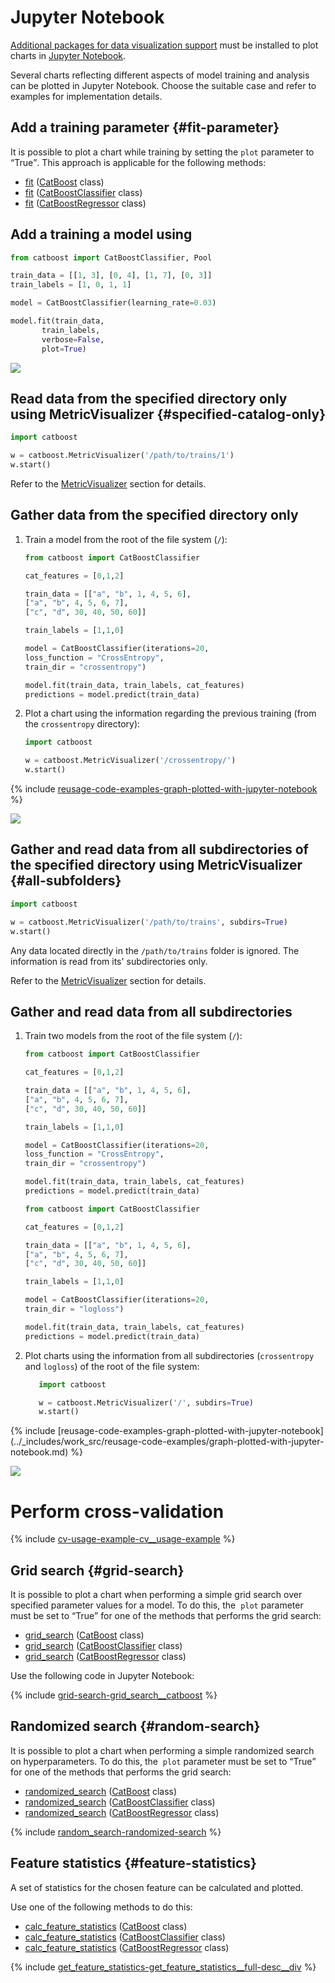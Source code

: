 # Jupyter Notebook

[Additional packages for data visualization support](../installation/python-installation-additional-data-visualization-packages.md) must be installed to plot charts in [Jupyter Notebook](http://jupyter.org/).

Several charts reflecting different aspects of model training and analysis can be plotted in Jupyter Notebook. Choose the suitable case and refer to examples for implementation details.

## Add a training parameter {#fit-parameter}

It is possible to plot a chart while training by setting the `plot` parameter to <q>True</q>. This approach is applicable for the following methods:
- [fit](../concepts/python-reference_catboost_fit.md) ([CatBoost](../concepts/python-reference_catboost.md) class)
- [fit](../concepts/python-reference_catboostclassifier_fit.md) ([CatBoostClassifier](../concepts/python-reference_catboostclassifier.md) class)
- [fit](../concepts/python-reference_catboostregressor_fit.md) ([CatBoostRegressor](../concepts/python-reference_catboostregressor.md) class)


## Add a training a model using

```python
from catboost import CatBoostClassifier, Pool

train_data = [[1, 3], [0, 4], [1, 7], [0, 3]]
train_labels = [1, 0, 1, 1]

model = CatBoostClassifier(learning_rate=0.03)

model.fit(train_data,
       train_labels,
       verbose=False,
       plot=True)

```

![](../images/interface__visualization-tools__jupyter.png)

## Read data from the specified directory only using MetricVisualizer {#specified-catalog-only}

```python
import catboost

w = catboost.MetricVisualizer('/path/to/trains/1')
w.start()
```

Refer to the [MetricVisualizer](../concepts/python-reference_catboostipythonwidget.md) section for details.

## Gather data from the specified directory only

1. Train a model from the root of the file system (`/`):

   ```python
   from catboost import CatBoostClassifier

   cat_features = [0,1,2]

   train_data = [["a", "b", 1, 4, 5, 6],
   ["a", "b", 4, 5, 6, 7],
   ["c", "d", 30, 40, 50, 60]]

   train_labels = [1,1,0]

   model = CatBoostClassifier(iterations=20,
   loss_function = "CrossEntropy",
   train_dir = "crossentropy")

   model.fit(train_data, train_labels, cat_features)
   predictions = model.predict(train_data)
   ```

1. Plot a chart using the information regarding the previous training (from the `crossentropy` directory):

    ```python
    import catboost

    w = catboost.MetricVisualizer('/crossentropy/')
    w.start()
    ```

{% include [reusage-code-examples-graph-plotted-with-jupyter-notebook](../_includes/work_src/reusage-code-examples/graph-plotted-with-jupyter-notebook.md) %}

![](../images/interface__visualization-tools__jupyter__cross-entropy.png)

## Gather and read data from all subdirectories of the specified directory using MetricVisualizer {#all-subfolders}

```python
import catboost

w = catboost.MetricVisualizer('/path/to/trains', subdirs=True)
w.start()
```

Any data located directly in the `/path/to/trains` folder is ignored. The information is read from its' subdirectories only.

Refer to the [MetricVisualizer](../concepts/python-reference_catboostipythonwidget.md) section for details.

## Gather and read data from all subdirectories

1. Train two models from the root of the file system (`/`):

    ```python
    from catboost import CatBoostClassifier

    cat_features = [0,1,2]

    train_data = [["a", "b", 1, 4, 5, 6],
    ["a", "b", 4, 5, 6, 7],
    ["c", "d", 30, 40, 50, 60]]

    train_labels = [1,1,0]

    model = CatBoostClassifier(iterations=20,
    loss_function = "CrossEntropy",
    train_dir = "crossentropy")

    model.fit(train_data, train_labels, cat_features)
    predictions = model.predict(train_data)
    ```
    ```python
    from catboost import CatBoostClassifier

    cat_features = [0,1,2]

    train_data = [["a", "b", 1, 4, 5, 6],
    ["a", "b", 4, 5, 6, 7],
    ["c", "d", 30, 40, 50, 60]]

    train_labels = [1,1,0]

    model = CatBoostClassifier(iterations=20,
    train_dir = "logloss")

    model.fit(train_data, train_labels, cat_features)
    predictions = model.predict(train_data)
    ```

1. Plot charts using the information from all subdirectories (`crossentropy` and `logloss`) of the root of the file system:

    ```python
       import catboost

       w = catboost.MetricVisualizer('/', subdirs=True)
       w.start()
    ```

{% include [reusage-code-examples-graph-plotted-with-jupyter-notebook](../_includes/work_src/reusage-code-examples/graph-plotted-with-jupyter-     notebook.md) %}

![](../images/interface__visualization-tools__jupyter__cross-entropy_and_logloss.png)

# Perform cross-validation

{% include [cv-usage-example-cv__usage-example](../_includes/work_src/reusage-code-examples/cv__usage-example.md) %}

## Grid search {#grid-search}

It is possible to plot a chart when performing a simple grid search over specified parameter values for a model. To do this, the  `plot` parameter must be set to <q>True</q> for one of the methods that performs the grid search:
- [grid_search](../concepts/python-reference_catboost_grid_search.md) ([CatBoost](../concepts/python-reference_catboost.md) class)
- [grid_search](../concepts/python-reference_catboostclassifier_grid_search.md) ([CatBoostClassifier](../concepts/python-reference_catboostclassifier.md) class)
- [grid_search](../concepts/python-reference_catboostregressor_grid_search.md) ([CatBoostRegressor](../concepts/python-reference_catboostregressor.md) class)

Use the following code in Jupyter Notebook:

{% include [grid-search-grid_search__catboost](../_includes/work_src/reusage-code-examples/grid_search__catboost.md) %}

## Randomized search {#random-search}

It is possible to plot a chart when performing a simple randomized search on hyperparameters. To do this, the  `plot` parameter must be set to <q>True</q> for one of the methods that performs the grid search:
- [randomized_search](../concepts/python-reference_catboost_randomized_search.md) ([CatBoost](../concepts/python-reference_catboost.md) class)
- [randomized_search](../concepts/python-reference_catboostclassifier_randomized_search.md) ([CatBoostClassifier](../concepts/python-reference_catboostclassifier.md) class)
- [randomized_search](../concepts/python-reference_catboostregressor_randomized_search.md) ([CatBoostRegressor](../concepts/python-reference_catboostregressor.md) class)

{% include [random_search-randomized-search](../_includes/work_src/reusage-code-examples/randomized-search.md) %}

## Feature statistics {#feature-statistics}

А set of statistics for the chosen feature can be calculated and plotted.

Use one of the following methods to do this:
- [calc_feature_statistics](../concepts/python-reference_catboost_calc_feature_statistics.md) ([CatBoost](../concepts/python-reference_catboost.md) class)
- [calc_feature_statistics](../concepts/python-reference_catboostclassifier_calc_feature_statistics.md) ([CatBoostClassifier](../concepts/python-reference_catboostclassifier.md) class)
- [calc_feature_statistics](../concepts/python-reference_catboostregressor_calc_feature_statistics.md) ([CatBoostRegressor](../concepts/python-reference_catboostregressor.md) class)

{% include [get_feature_statistics-get_feature_statistics__full-desc__div](../_includes/work_src/reusage-python/get_feature_statistics__full-desc__div.md) %}

